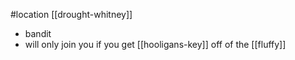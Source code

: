 #location [[drought-whitney]]
- bandit
- will only join you if you get [[hooligans-key]] off of the [[fluffy]]
